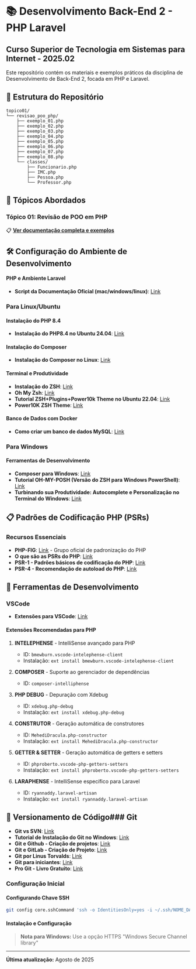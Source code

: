 # 📚 Desenvolvimento Back-End 2 - PHP Laravel
## Curso Superior de Tecnologia em Sistemas para Internet - 2025.02

Este repositório contém os materiais e exemplos práticos da disciplina de Desenvolvimento de Back-End 2, focada em PHP e Laravel.

## 📂 Estrutura do Repositório

```
topico01/
└── revisao_poo_php/
    ├── exemplo_01.php
    ├── exemplo_02.php
    ├── exemplo_03.php
    ├── exemplo_04.php
    ├── exemplo_05.php
    ├── exemplo_06.php
    ├── exemplo_07.php
    ├── exemplo_08.php
    └── classes/
        ├── Funcionario.php
        ├── IMC.php
        ├── Pessoa.php
        └── Professor.php
```

## 📖 Tópicos Abordados

### Tópico 01: Revisão de POO em PHP
📋 **[Ver documentação completa e exemplos](topico01/revisao_poo_php/README.md)**


## 🛠️ Configuração do Ambiente de Desenvolvimento

#### PHP e Ambiente Laravel
* **Script da Documentação Oficial (mac/windows/linux)**: [Link](https://laravel.com/docs/12.x/installation#installing-php)


### Para Linux/Ubuntu

#### Instalação do PHP 8.4
* **Instalação do PHP8.4 no Ubuntu 24.04**: [Link](https://www.edivaldobrito.com.br/como-instalar-o-php-8-4-no-ubuntu-22-04-e-24-04-e-derivados/)

#### Instalação do Composer
* **Instalação do Composer no Linux**: [Link](https://getcomposer.org/doc/00-intro.md#installation-linux-unix-macos)

#### Terminal e Produtividade
* **Instalação do ZSH**: [Link](https://github.com/ohmyzsh/ohmyzsh/wiki/Installing-ZSH)
* **Oh My Zsh**: [Link](https://github.com/ohmyzsh/ohmyzsh)
* **Tutorial ZSH+Plugins+Power10k Theme no Ubuntu 22.04**: [Link](https://gist.github.com/jonilsonds9/4b017d54876b279c27ce77f116f5d3ca)
* **Power10K ZSH Theme**: [Link](https://github.com/romkatv/powerlevel10k)

#### Banco de Dados com Docker
* **Como criar um banco de dados MySQL**: [Link](https://nodejs.org/en/download)

### Para Windows

#### Ferramentas de Desenvolvimento
* **Composer para Windows**: [Link](https://getcomposer.org/doc/00-intro.md#installation-windows)
* **Tutorial OH-MY-POSH (Versão do ZSH para Windows PowerShell)**: [Link](https://prof-gillgonzales-ifsul.notion.site/Oh-My-Posh-2551037386bf8057a457f2564059dbe1)
* **Turbinando sua Produtividade: Autocomplete e Personalização no Terminal do Windows**: [Link](https://dev.to/devsnorte/turbinando-sua-produtividade-autocomplete-e-personalizacao-no-terminal-do-windows-39e9)

## 📋 Padrões de Codificação PHP (PSRs)

### Recursos Essenciais
* **PHP-FIG**: [Link](https://www.php-fig.org/psr/) - Grupo oficial de padronização do PHP
* **O que são as PSRs do PHP**: [Link](https://www.treinaweb.com.br/blog/o-que-sao-as-psrs-do-php)
* **PSR-1 - Padrões básicos de codificação do PHP**: [Link](https://www.treinaweb.com.br/blog/psr-1-conheca-os-padroes-basicos-de-codificacao-do-php/)
* **PSR-4 - Recomendação de autoload do PHP**: [Link](hhttps://www.treinaweb.com.br/blog/psr-4-a-recomendacao-de-autoload-do-php?gclid=EAIaIQobChMImunDpcnBgAMVUSrUAR3zKwKuEAAYASAAEgL3XPD_BwE)

## 🔧 Ferramentas de Desenvolvimento

### VSCode
* **Extensões para VSCode**: [Link](https://nodejs.org/en/download)

#### Extensões Recomendadas para PHP

1. **INTELEPHENSE** - IntelliSense avançado para PHP
   - ID: `bmewburn.vscode-intelephense-client`
   - Instalação: `ext install bmewburn.vscode-intelephense-client`

2. **COMPOSER** - Suporte ao gerenciador de dependências
   - ID: `composer-intelliphense`

3. **PHP DEBUG** - Depuração com Xdebug
   - ID: `xdebug.php-debug`
   - Instalação: `ext install xdebug.php-debug`

4. **CONSTRUTOR** - Geração automática de construtores
   - ID: `MehediDracula.php-constructor`
   - Instalação: `ext install MehediDracula.php-constructor`

5. **GETTER & SETTER** - Geração automática de getters e setters
   - ID: `phproberto.vscode-php-getters-setters`
   - Instalação: `ext install phproberto.vscode-php-getters-setters`

6. **LARAPHENSE** - IntelliSense específico para Laravel
   - ID: `ryannaddy.laravel-artisan`
   - Instalação: `ext install ryannaddy.laravel-artisan`

## 🤖 Versionamento de Código### Git

  * **Git vs SVN**: [Link](https://prof-gillgonzales-ifsul.notion.site/SVN-vs-GIT-2551037386bf80a4b26ec69429777850)
  * **Tutorial de Instalação do Git no Windows**: [Link](https://dicasdeprogramacao.com.br/como-instalar-o-git-no-windows/)
  * **Git e Github - Criação de projetos**: [Link](https://www.freecodecamp.org/portuguese/news/tutorial-de-git-e-github-controle-de-versao-para-iniciantes/)
  * **Git e GitLab - Criação de Projeto**: [Link](https://medium.com/ekode/primeiros-passos-com-git-e-gitlab-criando-seu-primeiro-projeto-89f9001614b0)
  * **Git por Linus Torvalds**: [Link](https://www.youtube.com/watch?v=4XpnKHJAok8)
  * **Git para iniciantes**: [Link](https://www.youtube.com/watch?v=8JJ101D3knE)
  * **Pro Git - Livro Gratuito**: [Link](https://git-scm.com/book/pt-br/v2)

### Configuração Inicial

#### Configurando Chave SSH
```bash
git config core.sshCommand 'ssh -o IdentitiesOnly=yes -i ~/.ssh/NOME_DA_CHAVE -F /dev/null'
```

#### Instalação e Configuração
> **Nota para Windows:** Use a opção HTTPS "Windows Secure Channel library"

<!-- ## 🗄️ Banco de Dados com Docker

### MySQL e phpMyAdmin
* **phpmyAdminMysqlDockerCompose**: [Link](https://nodejs.org/en/download) -->


---

**Última atualização:** Agosto de 2025
